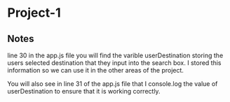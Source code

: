 # Project-1

## Notes

line 30 in the app.js file you will find the varible userDestination storing the users selected destination that they input into the search box. I stored this information so we can use it in the other areas of the project.

You will also see in line 31 of the app.js file that I console.log the value of userDestination to ensure that it is working correctly.